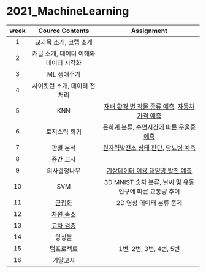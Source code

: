 # 2021_MachineLearning

|week|Cource Contents|Assignment|
|:--:|:--:|:--:|
|1|교과목 소개, 코랩 소개|
|2|캐글 소개, 데이터 이해와 데이터 시각화|
|3|ML 생애주기|
|4|사이킷런 소개, 데이터 전처리|
|5|KNN|[재배 환경 별 작물 종류 예측](https://github.com/yunjeong-chang/2021_MachineLearning/blob/main/5%EC%A3%BC%EC%B0%A8_Assignment1_%EC%9E%91%EB%AC%BC%20%EC%A2%85%EB%A5%98%20%EC%98%88%EC%B8%A1.ipynb), [자동차 가격 예측](https://github.com/yunjeong-chang/2021_MachineLearning/blob/main/5%EC%A3%BC%EC%B0%A8_Assignment2_%EC%9E%90%EB%8F%99%EC%B0%A8%20%EA%B0%80%EA%B2%A9%20%EC%98%88%EC%B8%A1_18012576_%EC%9E%A5%EC%9C%A4%EC%A0%95.ipynb)|
|6|로지스틱 회귀|[은하계 분류](https://github.com/yunjeong-chang/2021_MachineLearning/blob/main/6%EC%A3%BC%EC%B0%A8_Assignment1_%EC%9D%80%ED%95%98%EA%B3%84_%EB%B6%84%EB%A5%98.ipynb), [수면시간에 따른 우울증 예측](https://github.com/yunjeong-chang/2021_MachineLearning/blob/main/6%EC%A3%BC%EC%B0%A8_Assignment2_%EC%88%98%EB%A9%B4%EC%8B%9C%EA%B0%84%EC%97%90%20%EB%94%B0%EB%A5%B8%20%EC%9A%B0%EC%9A%B8%EC%A6%9D%20%EC%98%88%EC%B8%A1.ipynb)
|7|판별 분석|[원자력발전소 상태 판단](https://github.com/yunjeong-chang/2021_MachineLearning/blob/main/7%EC%A3%BC%EC%B0%A8_Assignment1_%EC%9B%90%EC%9E%90%EB%A0%A5%EB%B0%9C%EC%A0%84%EC%86%8C%20%EC%83%81%ED%83%9C%20%ED%8C%90%EB%8B%A8.ipynb), [당뇨병 예측](https://github.com/yunjeong-chang/2021_MachineLearning/blob/main/7%EC%A3%BC%EC%B0%A8_Assignment2_%EB%8B%B9%EB%87%A8%EB%B3%91_%EC%98%88%EC%B8%A1.ipynb)|
|8|중간 고사|
|9|의사결정나무|[기상데이터 이용 태양광 발전 예측](https://github.com/yunjeong-chang/2021_MachineLearning/blob/main/9%EC%A3%BC%EC%B0%A8_%ED%83%9C%EC%96%91%EA%B4%91%EB%B0%9C%EC%A0%84%EB%9F%89%EC%98%88%EC%B8%A1.ipynb)|
|10|SVM|3D MNIST 숫자 분류, 날씨 및 유동인구에 따른 교통량 추이|
|11|[군집화](https://github.com/yunjeong-chang/2021_MachineLearning/blob/main/%EA%B5%B0%EC%A7%91%ED%99%94/%EA%B5%B0%EC%A7%91%ED%99%94%20%EC%9D%B4%EB%A1%A0.md)|2D 영상 데이터 분류 문제|
|12|[차원 축소](https://github.com/yunjeong-chang/2021_MachineLearning/blob/main/%EC%B0%A8%EC%9B%90%20%EC%B6%95%EC%86%8C/%EC%B0%A8%EC%9B%90%20%EC%B6%95%EC%86%8C%20%EC%9D%B4%EB%A1%A0.md)||
|13|[교차 검증](https://github.com/yunjeong-chang/2021_MachineLearning/blob/main/%EB%AA%A8%ED%98%95%EC%A7%84%EB%8B%A8%EA%B3%BC%20%EA%B5%90%EC%B0%A8%EA%B2%80%EC%A6%9D/%EB%AA%A8%ED%98%95%EC%A7%84%EB%8B%A8%EA%B3%BC%20%EA%B5%90%EC%B0%A8%EA%B2%80%EC%A6%9D%20%EC%9D%B4%EB%A1%A0.md)||
|14|앙상블||
|15|텀프로젝트|1번, 2번, 3번, 4번, 5번|
|16|기말고사|
